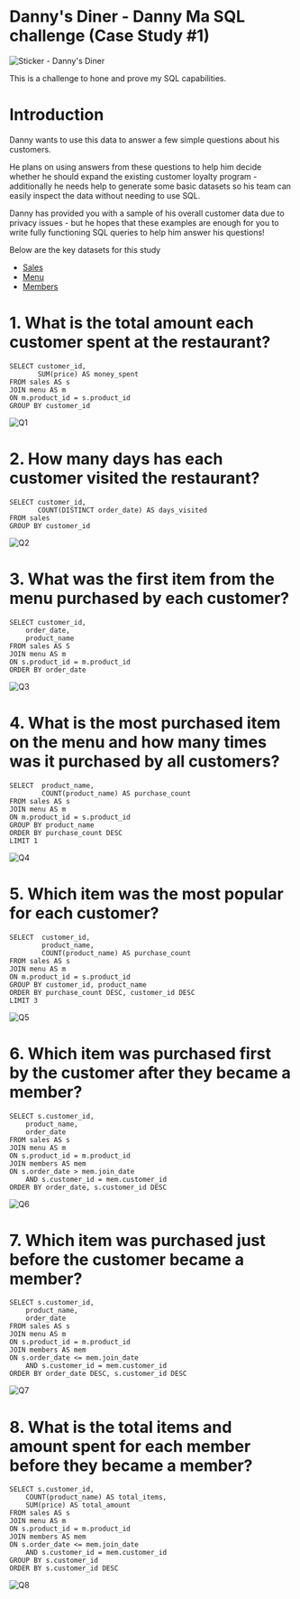 # Danny's Diner - Danny Ma SQL challenge (Case Study #1)

![Sticker - Danny's Diner](https://github.com/user-attachments/assets/e2aae3d5-199d-4ec5-bc37-e7629aedaea2)

This is a challenge to hone and prove my SQL capabilities.

# Introduction
Danny wants to use this data to answer a few simple questions about his customers. 

He plans on using answers from these questions to help him decide whether he should expand the existing customer loyalty program - additionally he needs help to generate some basic datasets so his team can easily inspect the data without needing to use SQL.

Danny has provided you with a sample of his overall customer data due to privacy issues - but he hopes that these examples are enough for you to write fully functioning SQL queries to help him answer his questions!

Below are the key datasets for this study 

* [Sales](https://github.com/Rabulala7/Danny-s-Dinner-SQL-challenge/blob/main/datasets/Sales.csv)
* [Menu](https://github.com/Rabulala7/Danny-s-Dinner-SQL-challenge/blob/main/datasets/Menu.csv)
* [Members](https://github.com/Rabulala7/Danny-s-Dinner-SQL-challenge/blob/main/datasets/Members.csv)


# 1. What is the total amount each customer spent at the restaurant?


    SELECT customer_id, 
           SUM(price) AS money_spent
    FROM sales AS s
    JOIN menu AS m
    ON m.product_id = s.product_id
    GROUP BY customer_id



![Q1](https://github.com/user-attachments/assets/81d02022-d56d-4e0e-909b-006cd8174315)


# 2. How many days has each customer visited the restaurant?


    SELECT customer_id, 
           COUNT(DISTINCT order_date) AS days_visited
    FROM sales
    GROUP BY customer_id


![Q2](https://github.com/user-attachments/assets/c44fe641-6645-407c-acf9-c0f163c32256)

# 3. What was the first item from the menu purchased by each customer?


    SELECT customer_id, 
        order_date, 
        product_name 
    FROM sales AS S
    JOIN menu AS m
    ON s.product_id = m.product_id
    ORDER BY order_date


![Q3](https://github.com/user-attachments/assets/1a5dd1d6-230b-4183-834d-d65fa9e28a24)

# 4. What is the most purchased item on the menu and how many times was it purchased by all customers?



    SELECT  product_name,
            COUNT(product_name) AS purchase_count
    FROM sales AS s
    JOIN menu AS m
    ON m.product_id = s.product_id
    GROUP BY product_name
    ORDER BY purchase_count DESC
    LIMIT 1

![Q4](https://github.com/user-attachments/assets/bfc3bd36-d21f-404b-a0ef-735adb07ca71)

# 5. Which item was the most popular for each customer?



    SELECT  customer_id,
            product_name,
            COUNT(product_name) AS purchase_count
    FROM sales AS s
    JOIN menu AS m
    ON m.product_id = s.product_id
    GROUP BY customer_id, product_name
    ORDER BY purchase_count DESC, customer_id DESC
    LIMIT 3


![Q5](https://github.com/user-attachments/assets/0620e44e-c8af-4a5e-9632-8e3c1d673b8b)

# 6. Which item was purchased first by the customer after they became a member?



    SELECT s.customer_id,
        product_name,
        order_date
    FROM sales AS s
    JOIN menu AS m
    ON s.product_id = m.product_id
    JOIN members AS mem
    ON s.order_date > mem.join_date 
        AND s.customer_id = mem.customer_id
    ORDER BY order_date, s.customer_id DESC

![Q6](https://github.com/user-attachments/assets/2750f153-d149-42d4-8f2d-581bda4f99c5)

# 7. Which item was purchased just before the customer became a member?



    SELECT s.customer_id,
        product_name,
        order_date
    FROM sales AS s
    JOIN menu AS m
    ON s.product_id = m.product_id
    JOIN members AS mem
    ON s.order_date <= mem.join_date 
        AND s.customer_id = mem.customer_id
    ORDER BY order_date DESC, s.customer_id DESC


![Q7](https://github.com/user-attachments/assets/30eda5c4-bdbb-4932-93ad-b6235705341a)

# 8. What is the total items and amount spent for each member before they became a member?


    SELECT s.customer_id,
        COUNT(product_name) AS total_items,
        SUM(price) AS total_amount
    FROM sales AS s
    JOIN menu AS m
    ON s.product_id = m.product_id
    JOIN members AS mem
    ON s.order_date <= mem.join_date 
        AND s.customer_id = mem.customer_id
    GROUP BY s.customer_id
    ORDER BY s.customer_id DESC


![Q8](https://github.com/user-attachments/assets/11c95649-0cee-43fa-8ec0-f8070e74bae5)


